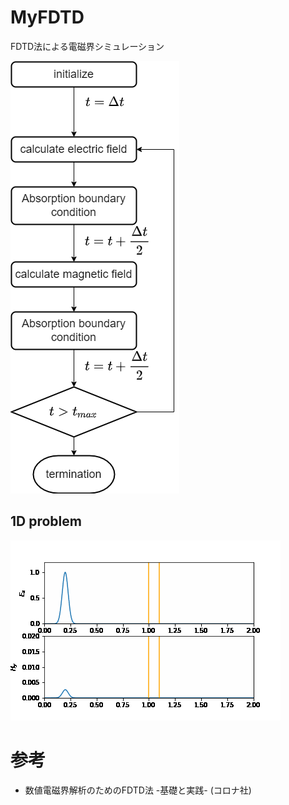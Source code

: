 # MyFDTD
FDTD法による電磁界シミュレーション

![](img/flowchart.png)

## 1D problem
![](1D.gif)

# 参考
- 数値電磁界解析のためのFDTD法 -基礎と実践- (コロナ社)